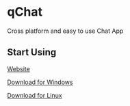 # qChat

Cross platform and easy to use Chat App

## Start Using

[Website](https://q-chat.netlify.app)

[Download for Windows](https://workupload.com/file/72PdQPDXSyr)

[Download for Linux](https://workupload.com/file/2xfUmQ5wCWN)
